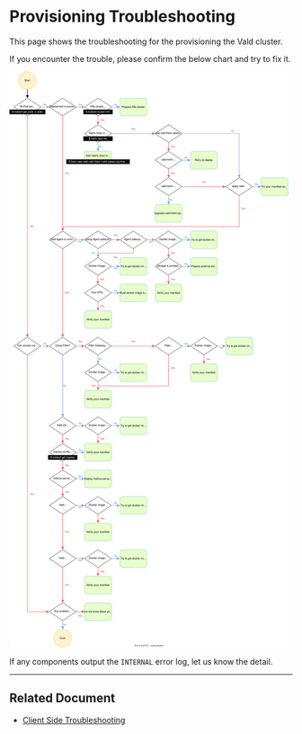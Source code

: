 # Provisioning Troubleshooting

This page shows the troubleshooting for the provisioning the Vald cluster.

If you encounter the trouble, please confirm the below chart and try to fix it.

<img src="../../assets/docs/troubleshooting/provisioning_flow_chart.svg" />

If any components output the `INTERNAL` error log, let us know the detail.

---

## Related Document

- [Client Side Troubleshooting](../troubleshooting/client-side.md)

